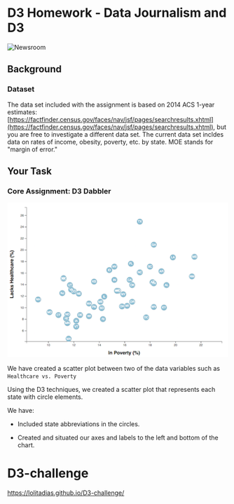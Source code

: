 # D3 Homework - Data Journalism and D3

![Newsroom](https://media.giphy.com/media/v2xIous7mnEYg/giphy.gif)

## Background
### Dataset
The data set included with the assignment is based on 2014 ACS 1-year estimates: [https://factfinder.census.gov/faces/nav/jsf/pages/searchresults.xhtml](https://factfinder.census.gov/faces/nav/jsf/pages/searchresults.xhtml), but you are free to investigate a different data set. The current data set incldes data on rates of income, obesity, poverty, etc. by state. MOE stands for "margin of error."

## Your Task

### Core Assignment: D3 Dabbler

![4-scatter](Images/4-scatter.jpg)

We have created a scatter plot between two of the data variables such as `Healthcare vs. Poverty`

Using the D3 techniques, we created a scatter plot that represents each state with circle elements. 

We have:

* Included state abbreviations in the circles.

* Created and situated our axes and labels to the left and bottom of the chart.

# D3-challenge
https://lolitadias.github.io/D3-challenge/

